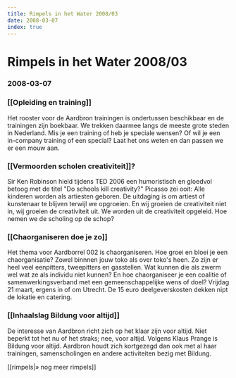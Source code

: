 ```yaml
---
title: Rimpels in het Water 2008/03
date: 2008-03-07
index: true
---
```


# Rimpels in het Water 2008/03
### 2008-03-07

### [[Opleiding en training]]
Het rooster voor de Aardbron trainingen is ondertussen beschikbaar en de trainingen zijn boekbaar. We trekken daarmee langs de meeste grote steden in Nederland. Mis je een training of heb je speciale wensen? Of wil je een in-company training of een special? Laat het ons weten en dan passen we er een mouw aan.

### [[Vermoorden scholen creativiteit]]?
Sir Ken Robinson hield tijdens TED 2006 een humoristisch en gloedvol betoog met de titel "Do schools kill creativity?" Picasso zei ooit: Alle kinderen worden als artiesten geboren. De uitdaging is om artiest of kunstenaar te blijven terwijl we opgroeien. En wij groeien de creativiteit niet in, wij groeien de creativiteit uit. We worden uit de creativiteit opgeleid. Hoe nemen we de scholing op de schop?

### [[Chaorganiseren doe je zo]]
Het thema voor Aardborrel 002 is chaorganiseren. Hoe groei en bloei je een chaorganisatie? Zowel binnnen jouw toko als over toko's heen. Zo zijn er heel veel eenpitters, tweepitters en gasstellen. Wat kunnen die als zwerm wel wat ze als individu niet kunnen? En hoe chaorganiseer je een coalitie of samenwerkingsverband met een gemeenschappelijke wens of doel? Vrijdag 21 maart, ergens in of om Utrecht. De 15 euro deelgeverskosten dekken nipt de lokatie en catering.

### [[Inhaalslag Bildung voor altijd]]
De interesse van Aardbron richt zich op het klaar zijn voor altijd. Niet beperkt tot het nu of het straks; nee, voor altijd. Volgens Klaus Prange is Bildung voor altijd. Aardbron houdt zich kortgezegd dan ook met al haar trainingen, samenscholingen en andere activiteiten bezig met Bildung.

[[rimpels|» nog meer rimpels]]